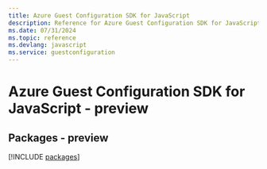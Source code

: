 ```yaml
---
title: Azure Guest Configuration SDK for JavaScript
description: Reference for Azure Guest Configuration SDK for JavaScript
ms.date: 07/31/2024
ms.topic: reference
ms.devlang: javascript
ms.service: guestconfiguration
---
```

# Azure Guest Configuration SDK for JavaScript - preview
## Packages - preview
[!INCLUDE [packages](guest-configuration-index.md)]